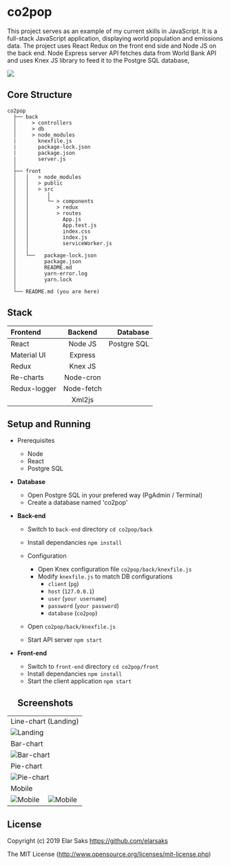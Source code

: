 # co2pop

This project serves as an example of my current skills in JavaScript. It is a full-stack JavaScript application, displaying world population and emissions data. The project uses React Redux on the front end side and Node JS on the back end. Node Express server API fetches data from World Bank API and uses Knex JS library to feed it to the Postgre SQL database,

<img src="https://s3.eu-north-1.amazonaws.com/co2pop/b.png" />

## Core Structure
    co2pop
      ├── back
      │     > controllers   
      │     > db            
      │     > node_modules  
      |       knexfile.js   
      |       package-lock.json
      |       package.json
      |       server.js     
      │
      ├── front
      │   │   > node_modules
      │   │   > public
      │   │   > src
      │   │      │
      │   │      └─ > components
      │   │         > redux
      │   │         > routes
      │   │           App.js
      │   │           App.test.js
      │   │           index.css
      │   │           index.js
      │   │           serviceWorker.js
      │   │
      │   └──   package-lock.json
      │         package.json
      │         README.md
      │         yarn-error.log
      │         yarn.lock
      │
      └── README.md (you are here)


## Stack
| Frontend             |   Backend    |  Database     |
| :---                 |     :---:    |    ---:       |
|  React               |  Node JS     |  Postgre SQL  |
|  Material UI         |  Express     |               |
|  Redux               |  Knex JS     |               |
|  Re-charts           |  Node-cron   |               |
|  Redux-logger        |  Node-fetch  |               |
|                      |  Xml2js      |               |


## Setup and Running
- Prerequisites
    - Node
    - React
    - Postgre SQL

- **Database**
    - Open Postgre SQL in your prefered way (PgAdmin / Terminal)
    - Create a database named 'co2pop'

- **Back-end**
    - Switch to `back-end` directory `cd co2pop/back`
    - Install dependancies `npm install`
    - Configuration
        - Open Knex configuration file `co2pop/back/knexfile.js`
        - Modify `knexfile.js` to match DB configurations
            - `client` (`pg`)
            - `host` (`127.0.0.1`)
            - `user` (`your username`)
            - `password` (`your password`)
            - `database` (`co2pop`)

    - Open `co2pop/back/knexfile.js`
    - Start API server `npm start`

- **Front-end**
    - Switch to `front-end` directory `cd co2pop/front`
    - Install dependancies `npm install`
    - Start the client application `npm start`

  ## Screenshots

<table>
  <tbody>
    <tr>
      <td colspan="2">Line-chart (Landing)</td>
    </tr>
    <tr>
      <td  colspan="2">
        <img alt="Landing" src="https://s3.eu-north-1.amazonaws.com/co2pop/Line.PNG" />
      </td>
    </tr>
    <tr>
      <td colspan="2">Bar-chart</td>
    </tr>
    <tr>
      <td  colspan="2">
        <img alt="Bar-chart" src="https://s3.eu-north-1.amazonaws.com/co2pop/Bar.PNG" />
      </td>
    </tr>
       <tr>
      <td colspan="2">Pie-chart</td>
    </tr>
    <tr>
       <td  colspan="2">
        <img alt="Pie-chart" src="https://s3.eu-north-1.amazonaws.com/co2pop/Pie.PNG" />
      </td>
    </tr>
    <tr>
      <td colspan="2">Mobile</td>
    </tr>
    <tr>
      <td>
        <img alt="Mobile" src="https://s3.eu-north-1.amazonaws.com/co2pop/s5-1.png" />
      </td>
      <td>
        <img alt="Mobile" src="https://s3.eu-north-1.amazonaws.com/co2pop/S5-2.png" />
      </td>
    </tr>
  </tbody>
</table>

## License
Copyright (c) 2019 Elar Saks https://github.com/elarsaks

The MIT License (http://www.opensource.org/licenses/mit-license.php)
 

